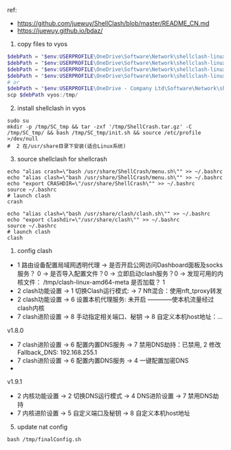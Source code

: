 ref:
- https://github.com/juewuy/ShellClash/blob/master/README_CN.md
- https://juewuy.github.io/bdaz/

1. copy files to vyos
```powershell
$debPath = "$env:USERPROFILE\OneDrive\Software\Network\shellclash-linux\1.8.0\*"
$debPath = "$env:USERPROFILE\OneDrive\Software\Network\shellclash-linux\1.9.0\*"
$debPath = "$env:USERPROFILE\OneDrive\Software\Network\shellclash-linux\1.9.1\*"
$debPath = "$env:USERPROFILE\OneDrive\Software\Network\shellclash-linux\1.9.1-pre\*"
# or 
$debPath = "$env:USERPROFILE\OneDrive - Company Ltd\Software\Network\shellclash-linux\1.9.1\*"
scp $debPath vyos:/tmp/
```
2. install shellclash in vyos
```shell
sudo su
mkdir -p /tmp/SC_tmp && tar -zxf '/tmp/ShellCrash.tar.gz' -C /tmp/SC_tmp/ && bash /tmp/SC_tmp/init.sh && source /etc/profile >/dev/null
#  2 在/usr/share目录下安装(适合Linux系统)
```
3. source shellclash
for shellcrash
```shell
echo "alias crash=\"bash /usr/share/ShellCrash/menu.sh\"" >> ~/.bashrc
echo "alias clash=\"bash /usr/share/ShellCrash/menu.sh\"" >> ~/.bashrc
echo "export CRASHDIR=\"/usr/share/ShellCrash\"" >> ~/.bashrc
source ~/.bashrc
# launch clash 
crash
```
```shell
echo "alias clash=\"bash /usr/share/clash/clash.sh\"" >> ~/.bashrc
echo "export clashdir=\"/usr/share/clash\"" >> ~/.bashrc
source ~/.bashrc
# launch clash 
clash
```
1. config clash
- 1 路由设备配置局域网透明代理 -> 是否开启公网访问Dashboard面板及socks服务？ 0 
    -> 是否导入配置文件？0 -> 立即启动clash服务？0 -> 发现可用的内核文件： /tmp/clash-linux-amd64-meta 
    是否加载？ 1
- 2 clash功能设置 -> 1 切换Clash运行模式: -> 7 Nft混合：使用nft_tproxy转发
- 2 clash功能设置 -> 6 设置本机代理服务:    未开启   ————使本机流量经过clash内核
- 7 clash进阶设置 -> 8 手动指定相关端口、秘钥 -> 8 自定义本机host地址：...

v1.8.0
- 7 clash进阶设置 ->  6 配置内置DNS服务 -> 7 禁用DNS劫持：已禁用, 2 修改Fallback_DNS: 192.168.255.1
- 7 clash进阶设置 ->  6 配置内置DNS服务 ->  4 一键配置加密DNS
-

v1.9.1
- 2 内核功能设置 -> 2 切换DNS运行模式 -> 4 DNS进阶设置 -> 7 禁用DNS劫持
- 7 内核进阶设置 ->  5 自定义端口及秘钥 -> 8 自定义本机host地址
<!-- 
1. install shellclash:
from vyos, run 
```shell
sudo su
# set proxy
export all_proxy=http://ip_address:port_number
# run shellclash install script
export url='https://gh.jwsc.eu.org/master' && bash -c "$(curl -kfsSl $url/install.sh)" && source /etc/profile &> /dev/null
#  2 在/usr/share目录下安装(适合Linux系统)

# run below command to source clash
echo "alias clash=\"bash /usr/share/clash/clash.sh\"" >> ~/.bashrc
echo "export clashdir=\"/usr/share/clash\"" >> ~/.bashrc
source ~/.bashrc

# launch and config shellclash
clash
# 1  路由设备配置局域网透明代理
# 2 clash功能设置 -> 1 切换Clash运行模式: -> 7 Nft混合：使用nft_tproxy转发
# 2 clash功能设置 -> 6 设置本机代理服务:    未开启   ————使本机流量经过clash内核
# 7 clash进阶设置 -> 8 手动指定相关端口、秘钥 -> 8 自定义本机host地址：...

# unset proxy
unset all_proxy
``` -->

5. update nat config
```shell
bash /tmp/finalConfig.sh
```